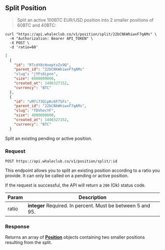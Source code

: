 ## Split Position

> Split an active 100BTC EUR/USD position into 2 smaller positions of 60BTC and 40BTC:

```shell
curl "https://api.whaleclub.co/v1/position/split/22bCNkWhiwxF7qAMs" \
  -H "Authorization: Bearer API_TOKEN" \
  -X POST \
  -d 'ratio=60'
```
```json
[
  {
    "id": "RTcdY8cHxeptxZx9Q",
    "parent_id": "22bCNkWhiwxF7qAMs"
    "slug": "jYFs6Lpno",
    "size": 6000000000,
    "created_at": 1486327152,
    "currency": "BTC"
  },
  {
    "id": "vM7i73QipKc6F7SFs",
    "parent_id": "22bCNkWhiwxF7qAMs",
    "slug": "fDVhecYF",
    "size": 4000000000,
    "created_at": 1486327152,
    "currency": "BTC"
  }
```

Split an existing pending or active position.

### Request

`POST https://api.whaleclub.co/v1/position/split/:id` 

This endpoint allows you to split an existing position according to a ratio you provide. It can only be called on a pending or active position.

If the request is successful, the API will return a `200` (Ok) status code. 

Param | Description
---------- | -------
ratio | **integer** Required. In percent. Must be between 5 and 95.

### Response

Returns an array of **[Position](#position-object)** objects containing two smaller positions resulting from the split.